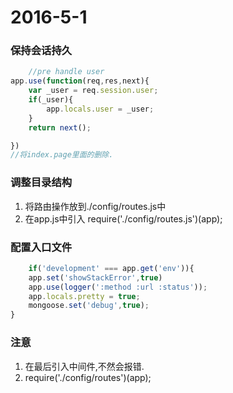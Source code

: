# 2016-5-1

### 保持会话持久
```javascript
    //pre handle user
app.use(function(req,res,next){
    var _user = req.session.user;
    if(_user){
        app.locals.user = _user;
    }
    return next();

})
//将index.page里面的删除.
```
### 调整目录结构
1. 将路由操作放到./config/routes.js中
2. 在app.js中引入 require('./config/routes.js')(app);

### 配置入口文件
```javascript
    if('development' === app.get('env')){
    app.set('showStackError',true)
    app.use(logger(':method :url :status'));
    app.locals.pretty = true;
    mongoose.set('debug',true);
}
```

### 注意
1. 在最后引入中间件,不然会报错.
2. require('./config/routes')(app);